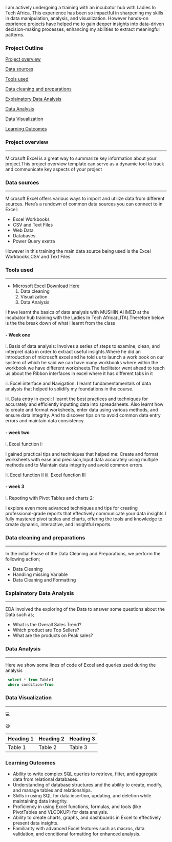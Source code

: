 I am actively undergoing a training with an incubator hub with Ladies In Tech Africa. This experience has been so impactful in sharpening my skills in data manipulation, analysis, and visualization. However hands-on exprience projects have helped me to gain deeper insights into data-driven decision-making processes, enhancing my abilities to extract meaningful patterns.
### Project Outline
[Project overview](#project-overview)

[Data sources](#data-sources)

[Tools used](#tools-used)

[Data cleaning and preparations](#data-cleaning-and-preparations)

[Explainatory Data Analysis](#explainatory-data-analysis)

[Data Analysis](#data-analysis)

[Data Visualization](#data-visualization)

[Learning Outcomes](#learning-outcomes)
 
 

### Project overview
---
Microsoft Excel is a great way to summarize key information about your project.This project overview template can serve as a dynamic tool to track and communicate key aspects of your project

### Data sources
---
Microsoft Excel offers various ways to import and utilize data from different sources. Here’s a rundown of common data sources you can connect to in Excel:
- Excel Workbooks
- CSV and Text Files
- Web Data
- Databases
- Power Query exetra

However in this training the main data source being used is the Excel Workbooks,CSV and Text Files

### Tools used
---
- Microsoft Excel [Download Here](https://www.microsoft.com)
  1. Data cleaning
  2. Visualization
  3. Data Analysis
  
I have learnt the basics of data analysis with MUSHIN AHMED at the incubator hub training with the Ladies In Tech Africa(LITA).Therefore below is the the break down of what i learnt from the class 
#### - Week one
   
  i. Basis of data analysis: Involves a series of steps to examine, clean, and interpret data in order to extract useful insights.Where he did an introduction of microsoft excel and he told us to launch a work book on our system of which he said we can have many workbooks where within the workbook we have different worksheets.The facilitator went ahead to teach us about the Ribbon interfaces in excel where it has different tabs in it  
  
  ii. Excel interface and Navigation: I learnt fundamentamentals of data analysis that helped to solidify my foundations in the course.
  
  iii. Data entry in excel: I learnt the best practices and techniques for accurately and efficiently inputting data into spreadsheets. Also learnt how to create and format worksheets, enter data using various methods, and ensure data integrity. And to discover tips  on to avoid common data entry errors and maintain data consistency.
  
#### - week two

i. Excel function I:

I gained practical tips and techniques that helped me: Create and format worksheets with ease and precision,Input data accurately using multiple methods and to  Maintain data integrity and avoid common errors.

ii. Excel function II
iii. Excel function III

#### - week 3

i. Repoting with Pivot Tables and charts 2:

I explore even more advanced techniques and tips for creating professional-grade reports that effectively communicate your data insights.I fully mastered pivot tables and charts, offering the tools and knowledge to create dynamic, interactive, and insightful reports.
  
### Data cleaning and preparations
---
In the initial Phase of the Data Cleaning and Preparations, we perform the following action;

- Data Cleaning
- Handling missing Variable
- Data Cleaning and Formatting

### Explainatory Data Analysis 
---
EDA involved the exploring of the Data to answer some questions about the Data such as;

- What is the Overall Sales Trend?
- Which product are Top Sellers?
- What are the products on Peak sales?

### Data Analysis
 ---
Here we show some lines of code of Excel and queries used during the analysis 

``` sql
 select * from Table1
 where condition=True
```

    
### Data Visualization 
---

💻

😆

|Heading 1 |Heading 2 |Heading 3|
|----------|----------|---------|
|Table 1|Table 2|Table 3|


### Learning Outcomes 

-  Ability to write complex SQL queries to retrieve, filter, and aggregate data from relational databases.
-  Understanding of database structures and the ability to create, modify, and manage tables and relationships.
-  Skills in using SQL for data insertion, updating, and deletion while maintaining data integrity.
-  Proficiency in using Excel functions, formulas, and tools (like PivotTables and VLOOKUP) for data analysis.
-  Ability to create charts, graphs, and dashboards in Excel to effectively present data insights.
-  Familiarity with advanced Excel features such as macros, data validation, and conditional formatting for enhanced analysis.
